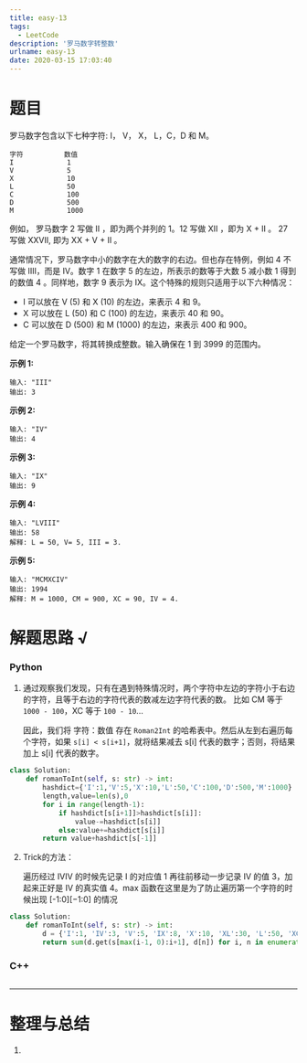 ```yaml
---
title: easy-13
tags:
  - LeetCode
description: '罗马数字转整数'
urlname: easy-13
date: 2020-03-15 17:03:40
---
```


# 题目

罗马数字包含以下七种字符: I， V， X， L，C，D 和 M。

```
字符          数值
I             1
V             5
X             10
L             50
C             100
D             500
M             1000
```


例如， 罗马数字 2 写做 II ，即为两个并列的 1。12 写做 XII ，即为 X + II 。 27 写做  XXVII, 即为 XX + V + II 。

通常情况下，罗马数字中小的数字在大的数字的右边。但也存在特例，例如 4 不写做 IIII，而是 IV。数字 1 在数字 5 的左边，所表示的数等于大数 5 减小数 1 得到的数值 4 。同样地，数字 9 表示为 IX。这个特殊的规则只适用于以下六种情况：

- I 可以放在 V (5) 和 X (10) 的左边，来表示 4 和 9。
- X 可以放在 L (50) 和 C (100) 的左边，来表示 40 和 90。 
- C 可以放在 D (500) 和 M (1000) 的左边，来表示 400 和 900。

给定一个罗马数字，将其转换成整数。输入确保在 1 到 3999 的范围内。

**示例 1:**

```
输入: "III"
输出: 3
```


**示例 2:**

```
输入: "IV"
输出: 4
```


**示例 3:**

```
输入: "IX"
输出: 9
```


**示例 4:**

```
输入: "LVIII"
输出: 58
解释: L = 50, V= 5, III = 3.
```


**示例 5:**

```
输入: "MCMXCIV"
输出: 1994
解释: M = 1000, CM = 900, XC = 90, IV = 4.
```



# 解题思路 √

### Python

1. 通过观察我们发现，只有在遇到特殊情况时，两个字符中左边的字符小于右边的字符，且等于右边的字符代表的数减左边字符代表的数。 比如 CM 等于 `1000 - 100`，XC 等于 `100 - 10`...

   因此，我们将 字符：数值 存在 `Roman2Int` 的哈希表中。然后从左到右遍历每个字符，如果 `s[i] < s[i+1]`，就将结果减去 s[i] 代表的数字；否则，将结果加上 s[i] 代表的数字。


```python
class Solution:
    def romanToInt(self, s: str) -> int:
        hashdict={'I':1,'V':5,'X':10,'L':50,'C':100,'D':500,'M':1000}
        length,value=len(s),0
        for i in range(length-1):
            if hashdict[s[i+1]]>hashdict[s[i]]:
                value-=hashdict[s[i]]
            else:value+=hashdict[s[i]]
        return value+hashdict[s[-1]]
```

2. Trick的方法：

   遍历经过 IVIV 的时候先记录 I 的对应值 1 再往前移动一步记录 IV 的值 3，加起来正好是 IV 的真实值 4。max 函数在这里是为了防止遍历第一个字符的时候出现 [-1:0][−1:0] 的情况



```python
class Solution:
    def romanToInt(self, s: str) -> int:
        d = {'I':1, 'IV':3, 'V':5, 'IX':8, 'X':10, 'XL':30, 'L':50, 'XC':80, 'C':100, 'CD':300, 'D':500, 'CM':800, 'M':1000}
        return sum(d.get(s[max(i-1, 0):i+1], d[n]) for i, n in enumerate(s))
```



### C++

```cpp

```

---



# 整理与总结

1. 


